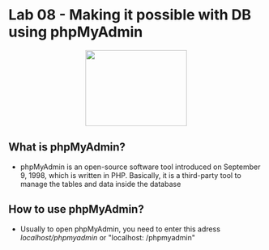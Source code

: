 # Lab 08 - Making it possible with DB using phpMyAdmin

<p align = "center">
  <img src = "https://upanh.vn-z.vn/images/2020/03/23/logo-og.png" width = "200" height = "150"/>
</p>

## What is phpMyAdmin?

* phpMyAdmin is an open-source software tool introduced on September 9, 1998, which is written in PHP. Basically, it is a third-party tool to manage the tables and data inside the database

## How to use phpMyAdmin? 
* Usually to open phpMyAdmin, you need to enter this adress *localhost/phpmyadmin* or "localhost: <your port>/phpmyadmin"
